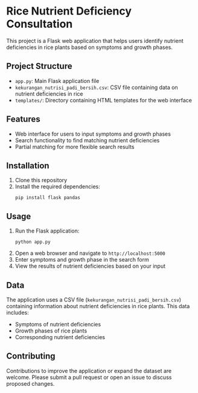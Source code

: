 
# Rice Nutrient Deficiency Consultation

This project is a Flask web application that helps users identify nutrient deficiencies in rice plants based on symptoms and growth phases.

## Project Structure

- `app.py`: Main Flask application file
- `kekurangan_nutrisi_padi_bersih.csv`: CSV file containing data on nutrient deficiencies in rice
- `templates/`: Directory containing HTML templates for the web interface

## Features

- Web interface for users to input symptoms and growth phases
- Search functionality to find matching nutrient deficiencies
- Partial matching for more flexible search results

## Installation

1. Clone this repository
2. Install the required dependencies:
   ```
   pip install flask pandas
   ```

## Usage

1. Run the Flask application:
   ```
   python app.py
   ```
2. Open a web browser and navigate to `http://localhost:5000`
3. Enter symptoms and growth phase in the search form
4. View the results of nutrient deficiencies based on your input

## Data

The application uses a CSV file (`kekurangan_nutrisi_padi_bersih.csv`) containing information about nutrient deficiencies in rice plants. This data includes:

- Symptoms of nutrient deficiencies
- Growth phases of rice plants
- Corresponding nutrient deficiencies

## Contributing

Contributions to improve the application or expand the dataset are welcome. Please submit a pull request or open an issue to discuss proposed changes.
